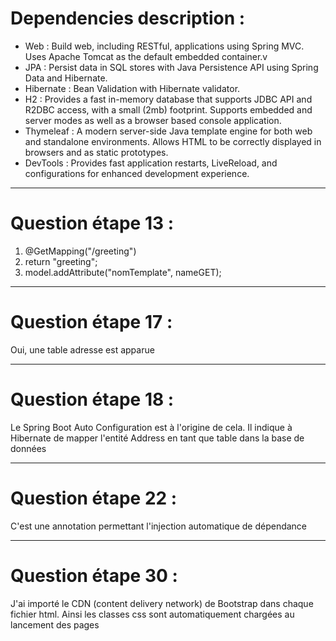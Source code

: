 # Dependencies description : <br>


<ul> 
    <li>Web : Build web, including RESTful, applications using Spring MVC. Uses Apache Tomcat as the default embedded container.v </li>
    <li>JPA : Persist data in SQL stores with Java Persistence API using Spring Data and Hibernate.</li>
    <li>Hibernate : Bean Validation with Hibernate validator.</li>
    <li>H2 : Provides a fast in-memory database that supports JDBC API and R2DBC access, with a small (2mb) footprint. Supports embedded and server modes as well as a browser based console application.</li>
    <li>Thymeleaf : A modern server-side Java template engine for both web and standalone environments. Allows HTML to be correctly displayed in browsers and as static prototypes.</li>
    <li>DevTools : Provides fast application restarts, LiveReload, and configurations for enhanced development experience.</li>
</ul>


<hr>

# Question étape 13 :

<ol>
    <li>@GetMapping("/greeting")</li>
    <li>return "greeting";</li>
    <li>model.addAttribute("nomTemplate", nameGET);</li>
</ol>

<hr>

# Question étape 17 :

<p>Oui, une table adresse est apparue</p>

<hr>

# Question étape 18 :

<p>Le Spring Boot Auto Configuration est à l'origine de cela. Il indique à Hibernate de mapper l'entité Address en tant que table dans la base de données</p>

<hr>

# Question étape 22 :

<p>C'est une annotation permettant l'injection automatique de dépendance</p>

<hr>

# Question étape 30 :

<p>J'ai importé le CDN (content delivery network) de Bootstrap dans chaque fichier html. Ainsi les classes css sont automatiquement chargées au lancement des pages</p>

